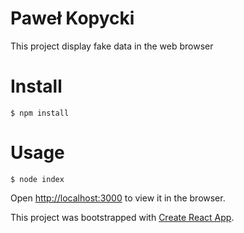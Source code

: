 # Paweł Kopycki
This project display fake data in the web browser

# Install

```
$ npm install
```
# Usage

```
$ node index
```

Open [http://localhost:3000](http://localhost:3000) to view it in the browser.



This project was bootstrapped with [Create React App](https://github.com/facebook/create-react-app).
